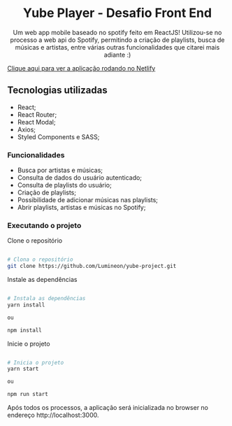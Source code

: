 <h1 align="center">
<br>
Yube Player - Desafio Front End
</h1>

<p align="center">Um web app mobile baseado no spotify feito em ReactJS! Utilizou-se no processo a web api do Spotify, permitindo a criação de playlists, busca de músicas e artistas, entre várias outras funcionalidades que citarei mais adiante :)
</p>

<a align="center" href="https://yube-project.netlify.app/" target="_blank">Clique aqui para ver a aplicação rodando no Netlify</a>

## Tecnologias utilizadas

- React;
- React Router;
- React Modal;
- Axios;
- Styled Components e SASS;

### Funcionalidades

- Busca por artistas e músicas;
- Consulta de dados do usuário autenticado;
- Consulta de playlists do usuário;
- Criação de playlists;
- Possibilidade de adicionar músicas nas playlists;
- Abrir playlists, artistas e músicas no Spotify;

### Executando o projeto

Clone o repositório

```bash

# Clona o repositório
git clone https://github.com/Lumineon/yube-project.git

```

Instale as dependências 

```bash

# Instala as dependências 
yarn install

ou

npm install

```

Inicie o projeto

```bash

# Inicia o projeto
yarn start

ou

npm run start

```

Após todos os processos, a aplicação será inicializada no browser no endereço http://localhost:3000.